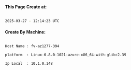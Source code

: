 
   
#### This Page Create at:

```bash

2025-03-27 - 12:14:23 UTC

```

#### Create By Machine:

```bash

Host Name : fv-az1277-394

platform  : Linux-6.8.0-1021-azure-x86_64-with-glibc2.39

Ip Local  : 10.1.0.148

```

